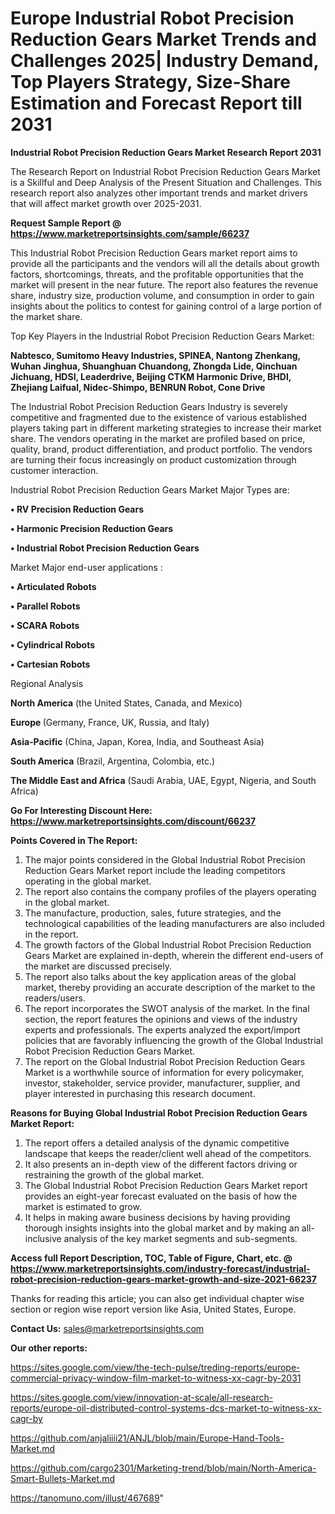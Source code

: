 # Europe Industrial Robot Precision Reduction Gears Market Trends and Challenges 2025| Industry Demand, Top Players Strategy, Size-Share Estimation and Forecast Report till 2031

<strong>Industrial Robot Precision Reduction Gears Market Research Report 2031</strong>

The Research Report on Industrial Robot Precision Reduction Gears Market is a Skillful and Deep Analysis of the Present Situation and Challenges. This research report also analyzes other important trends and market drivers that will affect market growth over 2025-2031.

<strong>Request Sample Report @ <a href=https://www.marketreportsinsights.com/sample/66237>https://www.marketreportsinsights.com/sample/66237</a></strong>

This Industrial Robot Precision Reduction Gears market report aims to provide all the participants and the vendors will all the details about growth factors, shortcomings, threats, and the profitable opportunities that the market will present in the near future. The report also features the revenue share, industry size, production volume, and consumption in order to gain insights about the politics to contest for gaining control of a large portion of the market share.

Top Key Players in the Industrial Robot Precision Reduction Gears Market:

<strong>Nabtesco, Sumitomo Heavy Industries, SPINEA, Nantong Zhenkang, Wuhan Jinghua, Shuanghuan Chuandong, Zhongda Lide, Qinchuan Jichuang, HDSI, Leaderdrive, Beijing CTKM Harmonic Drive, BHDI, Zhejiang Laifual, Nidec-Shimpo, BENRUN Robot, Cone Drive</strong>

The Industrial Robot Precision Reduction Gears Industry is severely competitive and fragmented due to the existence of various established players taking part in different marketing strategies to increase their market share. The vendors operating in the market are profiled based on price, quality, brand, product differentiation, and product portfolio. The vendors are turning their focus increasingly on product customization through customer interaction.

Industrial Robot Precision Reduction Gears Market Major Types are:

<strong>• RV Precision Reduction Gears

• Harmonic Precision Reduction Gears

• Industrial Robot Precision Reduction Gears</strong>

Market Major end-user applications :

<strong>• Articulated Robots

• Parallel Robots

• SCARA Robots

• Cylindrical Robots

• Cartesian Robots</strong>

Regional Analysis

</u><strong><b>North America</b></strong> (the United States, Canada, and Mexico)

<strong><b>Europe </b></strong>(Germany, France, UK, Russia, and Italy)

<strong><b>Asia-Pacific</b></strong> (China, Japan, Korea, India, and Southeast Asia)

<strong><b>South America</b></strong> (Brazil, Argentina, Colombia, etc.)

<strong><b>The Middle East and Africa</b></strong> (Saudi Arabia, UAE, Egypt, Nigeria, and South Africa)

<strong>Go For Interesting Discount Here: <a href=https://www.marketreportsinsights.com/discount/66237>https://www.marketreportsinsights.com/discount/66237</a></strong>

<strong>Points Covered in The Report:</strong>
<ol>
  <li>The major points considered in the Global Industrial Robot Precision Reduction Gears Market report include the leading competitors operating in the global market.</li>
  <li>The report also contains the company profiles of the players operating in the global market.</li>
  <li>The manufacture, production, sales, future strategies, and the technological capabilities of the leading manufacturers are also included in the report.</li>
  <li>The growth factors of the Global Industrial Robot Precision Reduction Gears Market are explained in-depth, wherein the different end-users of the market are discussed precisely.</li>
  <li>The report also talks about the key application areas of the global market, thereby providing an accurate description of the market to the readers/users.</li>
  <li>The report incorporates the SWOT analysis of the market. In the final section, the report features the opinions and views of the industry experts and professionals. The experts analyzed the export/import policies that are favorably influencing the growth of the Global Industrial Robot Precision Reduction Gears Market.</li>
  <li>The report on the Global Industrial Robot Precision Reduction Gears Market is a worthwhile source of information for every policymaker, investor, stakeholder, service provider, manufacturer, supplier, and player interested in purchasing this research document.</li>
</ol>
<strong>Reasons for Buying Global Industrial Robot Precision Reduction Gears Market Report:</strong>

<ol>
  <li>The report offers a detailed analysis of the dynamic competitive landscape that keeps the reader/client well ahead of the competitors.</li>
  <li>It also presents an in-depth view of the different factors driving or restraining the growth of the global market.</li>
  <li>The Global Industrial Robot Precision Reduction Gears Market report provides an eight-year forecast evaluated on the basis of how the market is estimated to grow.</li>
  <li>It helps in making aware business decisions by having providing thorough insights insights into the global market and by making an all-inclusive analysis of the key market segments and sub-segments.</li>
</ol>
<strong>Access full Report Description, TOC, Table of Figure, Chart, etc. @ <a href=https://www.marketreportsinsights.com/industry-forecast/industrial-robot-precision-reduction-gears-market-growth-and-size-2021-66237>https://www.marketreportsinsights.com/industry-forecast/industrial-robot-precision-reduction-gears-market-growth-and-size-2021-66237</a></strong>


Thanks for reading this article; you can also get individual chapter wise section or region wise report version like Asia, United States, Europe.

<strong>Contact Us:</strong>
sales@marketreportsinsights.com

<strong>Our other reports:</strong>

<a href=https://sites.google.com/view/the-tech-pulse/treding-reports/europe-commercial-privacy-window-film-market-to-witness-xx-cagr-by-2031>https://sites.google.com/view/the-tech-pulse/treding-reports/europe-commercial-privacy-window-film-market-to-witness-xx-cagr-by-2031</a>

<a href=https://sites.google.com/view/innovation-at-scale/all-research-reports/europe-oil-distributed-control-systems-dcs-market-to-witness-xx-cagr-by>https://sites.google.com/view/innovation-at-scale/all-research-reports/europe-oil-distributed-control-systems-dcs-market-to-witness-xx-cagr-by</a>

<a href=https://github.com/anjaliiii21/ANJL/blob/main/Europe-Hand-Tools-Market.md>https://github.com/anjaliiii21/ANJL/blob/main/Europe-Hand-Tools-Market.md</a>

<a href=https://github.com/cargo2301/Marketing-trend/blob/main/North-America-Smart-Bullets-Market.md>https://github.com/cargo2301/Marketing-trend/blob/main/North-America-Smart-Bullets-Market.md</a>

<a href=https://tanomuno.com/illust/467689>https://tanomuno.com/illust/467689</a>"
